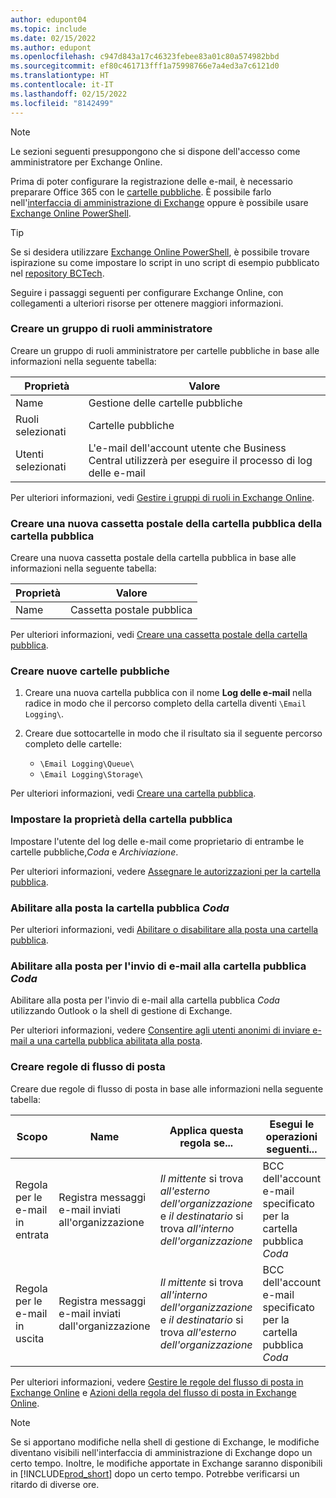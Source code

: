 ```yaml
---
author: edupont04
ms.topic: include
ms.date: 02/15/2022
ms.author: edupont
ms.openlocfilehash: c947d843a17c46323febee83a01c80a574982bbd
ms.sourcegitcommit: ef80c461713fff1a75998766e7a4ed3a7c6121d0
ms.translationtype: HT
ms.contentlocale: it-IT
ms.lasthandoff: 02/15/2022
ms.locfileid: "8142499"
---
```

> [!NOTE]
> Le sezioni seguenti presuppongono che si dispone dell'accesso come amministratore per Exchange Online.

Prima di poter configurare la registrazione delle e-mail, è necessario preparare Office 365 con le [cartelle pubbliche](/exchange/collaboration-exo/public-folders/public-folders). È possibile farlo nell'[interfaccia di amministrazione di Exchange](/exchange/exchange-admin-center?preserve-view=true) oppure è possibile usare [Exchange Online PowerShell](/powershell/exchange/exchange-online-powershell?view=exchange-ps&?preserve-view=true).

> [!TIP]
> Se si desidera utilizzare [Exchange Online PowerShell](/powershell/exchange/exchange-online-powershell?view=exchange-ps&preserve-view=true), è possibile trovare ispirazione su come impostare lo script in uno script di esempio pubblicato nel [repository BCTech](https://github.com/microsoft/BCTech/tree/master/samples/EmailLogging).

Seguire i passaggi seguenti per configurare Exchange Online, con collegamenti a ulteriori risorse per ottenere maggiori informazioni.

### <a name="create-an-admin-role-group"></a>Creare un gruppo di ruoli amministratore

Creare un gruppo di ruoli amministratore per cartelle pubbliche in base alle informazioni nella seguente tabella:

|Proprietà        |Valore                     |
|----------------|--------------------------|
|Name            |Gestione delle cartelle pubbliche |
|Ruoli selezionati  |Cartelle pubbliche            |
|Utenti selezionati  |L'e-mail dell'account utente che Business Central utilizzerà per eseguire il processo di log delle e-mail|

Per ulteriori informazioni, vedi [Gestire i gruppi di ruoli in Exchange Online](/exchange/permissions-exo/role-groups).

### <a name="create-a-new-public-folder-mailbox"></a>Creare una nuova cassetta postale della cartella pubblica della cartella pubblica

Creare una nuova cassetta postale della cartella pubblica in base alle informazioni nella seguente tabella:

|Proprietà        |Valore                     |
|----------------|--------------------------|
|Name            |Cassetta postale pubblica            |

Per ulteriori informazioni, vedi [Creare una cassetta postale della cartella pubblica](/exchange/collaboration-exo/public-folders/create-public-folder-mailbox).

### <a name="create-new-public-folders"></a>Creare nuove cartelle pubbliche

1. Creare una nuova cartella pubblica con il nome **Log delle e-mail** nella radice in modo che il percorso completo della cartella diventi `\Email Logging\`.
2. Creare due sottocartelle in modo che il risultato sia il seguente percorso completo delle cartelle:

    - `\Email Logging\Queue\`
    - `\Email Logging\Storage\`

Per ulteriori informazioni, vedi [Creare una cartella pubblica](/exchange/collaboration-exo/public-folders/create-public-folder).

### <a name="set-public-folder-ownership"></a>Impostare la proprietà della cartella pubblica

Impostare l'utente del log delle e-mail come proprietario di entrambe le cartelle pubbliche,*Coda* e *Archiviazione*.

Per ulteriori informazioni, vedere [Assegnare le autorizzazioni per la cartella pubblica](/exchange/collaboration-exo/public-folders/set-up-public-folders#step-3-assign-permissions-to-the-public-folder).

### <a name="mail-enable-the-queue-public-folder"></a>Abilitare alla posta la cartella pubblica *Coda*

  Per ulteriori informazioni, vedi [Abilitare o disabilitare alla posta una cartella pubblica](/exchange/collaboration-exo/public-folders/enable-or-disable-mail-for-public-folder).

### <a name="mail-enable-sending-emails-to-the-queue-public-folder"></a>Abilitare alla posta per l'invio di e-mail alla cartella pubblica *Coda*

Abilitare alla posta per l'invio di e-mail alla cartella pubblica *Coda* utilizzando Outlook o la shell di gestione di Exchange.

Per ulteriori informazioni, vedere [Consentire agli utenti anonimi di inviare e-mail a una cartella pubblica abilitata alla posta](/exchange/collaboration-exo/public-folders/enable-or-disable-mail-for-public-folder#allow-anonymous-users-to-send-email-to-a-mail-enabled-public-folder?preserve-view=true).

### <a name="create-mail-flow-rules"></a>Creare regole di flusso di posta

Creare due regole di flusso di posta in base alle informazioni nella seguente tabella:

|Scopo  |Name |Applica questa regola se...             |Esegui le operazioni seguenti...                          |
|---------|-----|----------------------------------|---------------------------------------------|
|Regola per le e-mail in entrata |Registra messaggi e-mail inviati all'organizzazione|*Il mittente* si trova *all'esterno dell'organizzazione* e *il destinatario* si trova *all'interno dell'organizzazione*|BCC dell'account e-mail specificato per la cartella pubblica *Coda*|
|Regola per le e-mail in uscita | Registra messaggi e-mail inviati dall'organizzazione |*Il mittente* si trova *all'interno dell'organizzazione* e *il destinatario* si trova *all'esterno dell'organizzazione*|BCC dell'account e-mail specificato per la cartella pubblica *Coda*|

Per ulteriori informazioni, vedere [Gestire le regole del flusso di posta in Exchange Online](/exchange/security-and-compliance/mail-flow-rules/manage-mail-flow-rules?preserve-view=true) e [Azioni della regola del flusso di posta in Exchange Online](/exchange/security-and-compliance/mail-flow-rules/mail-flow-rule-actions?preserve-view=true).

> [!NOTE]
> Se si apportano modifiche nella shell di gestione di Exchange, le modifiche diventano visibili nell'interfaccia di amministrazione di Exchange dopo un certo tempo. Inoltre, le modifiche apportate in Exchange saranno disponibili in [!INCLUDE[prod_short](prod_short.md)] dopo un certo tempo. Potrebbe verificarsi un ritardo di diverse ore.
